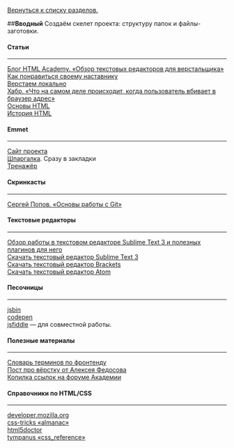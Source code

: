 [Вернуться к списку разделов.](../README.md)

##**Вводный**
Создаём скелет проекта: структуру папок и файлы-заготовки.

#### Статьи
----------
[Блог HTML Academy. «Обзор текстовых редакторов для верстальщика»](https://htmlacademy.ru/blog/40)<br>
[Как понравиться своему наставнику](../articles/как-понравиться-своему-наставнику/article.md)<br>
[Верстаем локально](../articles/верстаем-локально/article.md)<br>
[Хабр. «Что на самом деле происходит, когда пользователь вбивает в браузер адрес»](http://habrahabr.ru/company/htmlacademy/blog/254825/)<br>
[Основы HTML](https://events.yandex.ru/lib/talks/1363/)<br>
[История HTML](http://htmleditors.ru/Rasnoe/history/history1.html)<br>

#### Emmet
----------
[Cайт проекта](http://emmet.io)<br>
[Шпаргалка](http://docs.emmet.io/cheat-sheet/). Cразу в закладки<br>
[Тренажёр](http://epixx.ru/emmet)<br>

#### Скринкасты
----------
[Сергей Попов. «Основы работы с Git»](https://youtu.be/Oyj5yVVrT4Q)<br>

#### Текстовые редакторы
----------
[Обзор работы в текстовом редакторе Sublime Text 3 и полезных плагинов для него](http://aalexeev239.github.io/sublime-presentation/)<br>
[Скачать текстовый редактор Sublime Text 3](http://www.sublimetext.com/3)<br>
[Скачать текстовый редактор Brackets](http://brackets.io/)<br>
[Скачать текстовый редактор Atom](https://atom.io/)<br>

#### Песочницы
----------
[jsbin](http://jsbin.com/)<br>
[codepen](http://codepen.io/)<br>
[jsfiddle](https://jsfiddle.net) — для совместной работы.<br>

#### Полезные материалы
----------
[Словарь терминов по фронтенду](https://github.com/web-standards-ru/dictionary)<br>
[Пост про вёрстку от Алексея Федосова](https://vk.com/wall300030_7828)<br>
[Копилка ссылок на форуме Академии](http://discuss.htmlacademy.ru/t/poleznye-ssylki-i-materialy/378)<br>

#### Справочники по HTML/CSS
----------
[developer.mozilla.org](https://developer.mozilla.org/ru)<br>
[css-tricks «almanac»](https://css-tricks.com/almanac)<br>
[html5doctor](http://html5doctor.com/)<br>
[tympanus «css_reference»](http://tympanus.net/codrops/css_reference)<br>
